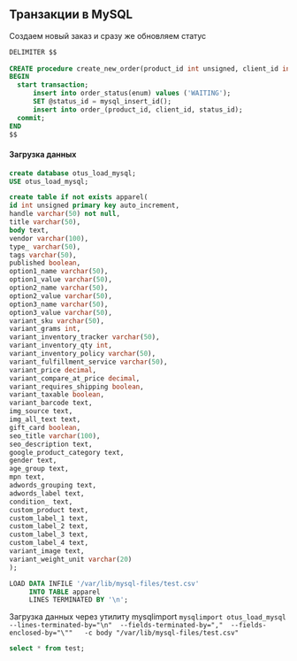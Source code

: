 ## Транзакции в MySQL


Создаем новый заказ и сразу же обновляем статус
```sql
DELIMITER $$
    
CREATE procedure create_new_order(product_id int unsigned, client_id int unsigned)
BEGIN
  start transaction;
      insert into order_status(enum) values ('WAITING');
      SET @status_id = mysql_insert_id();  
      insert into order_(product_id, client_id, status_id);
  commit;   
END
$$
```

#### Загрузка данных

```sql
create database otus_load_mysql;
USE otus_load_mysql;
```

```sql
create table if not exists apparel(
id int unsigned primary key auto_increment,
handle varchar(50) not null,
title varchar(50),
body text,
vendor varchar(100),
type_ varchar(50),    
tags varchar(50),   
published boolean,
option1_name varchar(50),
option1_value varchar(50),
option2_name varchar(50),
option2_value varchar(50),
option3_name varchar(50),
option3_value varchar(50),
variant_sku varchar(50),
variant_grams int,
variant_inventory_tracker varchar(50),
variant_inventory_qty int,
variant_inventory_policy varchar(50),
variant_fulfillment_service varchar(50),
variant_price decimal,
variant_compare_at_price decimal,
variant_requires_shipping boolean,
variant_taxable boolean,
variant_barcode text,
img_source text,
img_all_text text,
gift_card boolean,
seo_title varchar(100),
seo_description text,
google_product_category text,
gender text,
age_group text,
mpn text,
adwords_grouping text,
adwords_label text,
condition_ text,
custom_product text,
custom_label_1 text,
custom_label_2 text,
custom_label_3 text,
custom_label_4 text,
variant_image text,
variant_weight_unit varchar(20) 
);
```

```sql
LOAD DATA INFILE '/var/lib/mysql-files/test.csv'
	 INTO TABLE apparel
 	 LINES TERMINATED BY '\n';
```

Загрузка данных через утилиту mysqlimport
`mysqlimport otus_load_mysql 
                    --lines-terminated-by="\n" 
                    --fields-terminated-by="," 
                    --fields-enclosed-by="\""  
                    -c body "/var/lib/mysql-files/test.csv"`

```sql
select * from test;
```